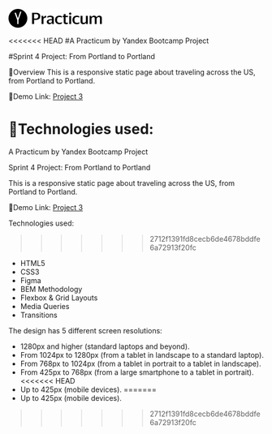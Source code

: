 ![](/images/logo.png)

<<<<<<< HEAD
#A Practicum by Yandex Bootcamp Project

#Sprint 4 Project: From Portland to Portland

:link:Overview
This is a responsive static page about traveling across the US, from Portland to Portland. 

:link:Demo Link: [Project 3](https://jmmoseley.github.io/web_project_3/)

:link:Technologies used:
=======
 A Practicum by Yandex Bootcamp Project

Sprint 4 Project: From Portland to Portland

This is a responsive static page about traveling across the US, from Portland to Portland. 

:link:Demo Link: [Project 3](https://jmmoseley.github.io/web_project_3/)

Technologies used:
>>>>>>> 2712f1391fd8cecb6de4678bddfe6a72913f20fc
* HTML5
* CSS3 
* Figma
* BEM Methodology
* Flexbox & Grid Layouts
* Media Queries
* Transitions

The design has 5 different screen resolutions:
*	1280px and higher (standard laptops and beyond).
*	From 1024px to 1280px (from a tablet in landscape to a standard laptop).
*	From 768px to 1024px (from a tablet in portrait to a tablet in landscape).
*	From 425px to 768px (from a large smartphone to a tablet in portrait).
<<<<<<< HEAD
*	Up to 425px (mobile devices).
=======
*	Up to 425px (mobile devices).

>>>>>>> 2712f1391fd8cecb6de4678bddfe6a72913f20fc
